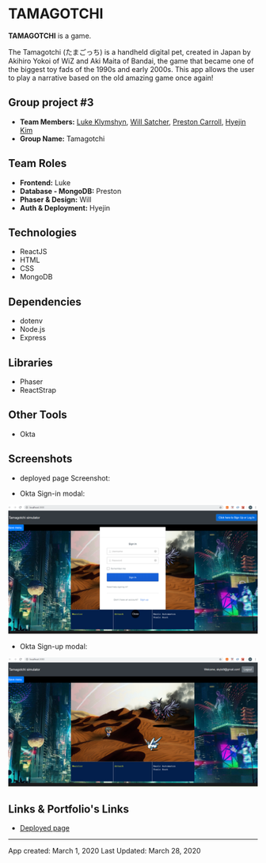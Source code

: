 # TAMAGOTCHI


**TAMAGOTCHI** is a game. 

The Tamagotchi (たまごっち) is a handheld digital pet, created in Japan by Akihiro Yokoi of WiZ and Aki Maita of Bandai, the game that became one of the biggest toy fads of the 1990s and early 2000s.
This app allows the user to play a narrative based on the old amazing game once again!

## Group project #3
* **Team Members:** [Luke Klymshyn](https://github.com/UnseenMountain), [Will Satcher](https://github.com/wsatchmo), [Preston Carroll](https://github.com/prestoncarroll), [Hyejin Kim](https://github.com/cshjnim)
* **Group Name:** Tamagotchi

## Team Roles
* **Frontend:** Luke
* **Database - MongoDB:** Preston
* **Phaser & Design:** Will
* **Auth & Deployment:** Hyejin

## Technologies
* ReactJS
* HTML
* CSS
* MongoDB

## Dependencies
* dotenv
* Node.js
* Express

## Libraries
* Phaser
* ReactStrap

## Other Tools
* Okta

## Screenshots

* deployed page Screenshot:


* Okta Sign-in modal:

![Screenshots](/screenshots/oktasignin.png)

* Okta Sign-up modal:

![Screenshots](/screenshots/gameplaying.png)

## Links & Portfolio's Links

*  [Deployed page](https://fathomless-stream-68190.herokuapp.com/)

- - -
App created: March 1, 2020
Last Updated: March 28, 2020